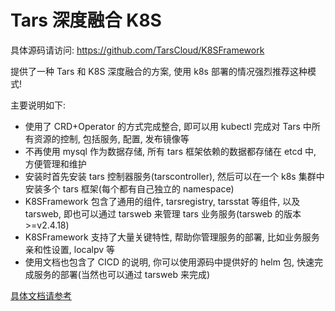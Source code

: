 # Tars 深度融合 K8S

具体源码请访问: https://github.com/TarsCloud/K8SFramework

提供了一种 Tars 和 K8S 深度融合的方案, 使用 k8s 部署的情况强烈推荐这种模式!

主要说明如下:

- 使用了 CRD+Operator 的方式完成整合, 即可以用 kubectl 完成对 Tars 中所有资源的控制, 包括服务, 配置, 发布镜像等
- 不再使用 mysql 作为数据存储, 所有 tars 框架依赖的数据都存储在 etcd 中, 方便管理和维护
- 安装时首先安装 tars 控制器服务(tarscontroller), 然后可以在一个 k8s 集群中安装多个 tars 框架(每个都有自己独立的 namespace)
- K8SFramework 包含了通用的组件, tarsregistry, tarsstat 等组件, 以及 tarsweb, 即也可以通过 tarsweb 来管理 tars 业务服务(tarsweb 的版本>=v2.4.18)
- K8SFramework 支持了大量关键特性, 帮助你管理服务的部署, 比如业务服务亲和性设置, localpv 等
- 使用文档也包含了 CICD 的说明, 你可以使用源码中提供好的 helm 包, 快速完成服务的部署(当然也可以通过 tarsweb 来完成)

[具体文档请参考](../k8s/README.md)

